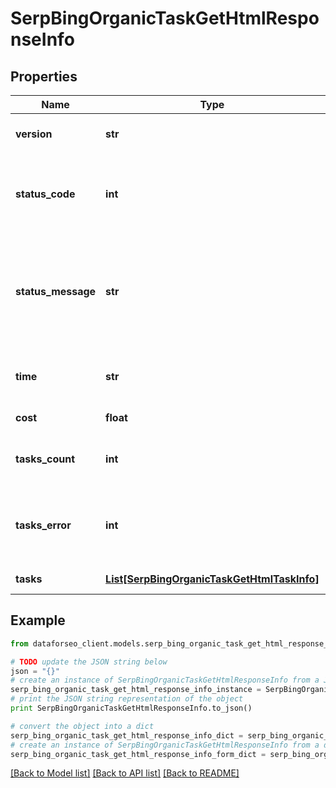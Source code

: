 # SerpBingOrganicTaskGetHtmlResponseInfo


## Properties

Name | Type | Description | Notes
------------ | ------------- | ------------- | -------------
**version** | **str** | the current version of the API | [optional] 
**status_code** | **int** | general status code you can find the full list of the response codes here | [optional] 
**status_message** | **str** | general informational message you can find the full list of general informational messages here | [optional] 
**time** | **str** | total execution time, seconds | [optional] 
**cost** | **float** | total tasks cost, USD | [optional] 
**tasks_count** | **int** | the number of tasks in the tasks array | [optional] 
**tasks_error** | **int** | the number of tasks in the tasks array returned with an error | [optional] 
**tasks** | [**List[SerpBingOrganicTaskGetHtmlTaskInfo]**](SerpBingOrganicTaskGetHtmlTaskInfo.md) | array of tasks | [optional] 

## Example

```python
from dataforseo_client.models.serp_bing_organic_task_get_html_response_info import SerpBingOrganicTaskGetHtmlResponseInfo

# TODO update the JSON string below
json = "{}"
# create an instance of SerpBingOrganicTaskGetHtmlResponseInfo from a JSON string
serp_bing_organic_task_get_html_response_info_instance = SerpBingOrganicTaskGetHtmlResponseInfo.from_json(json)
# print the JSON string representation of the object
print SerpBingOrganicTaskGetHtmlResponseInfo.to_json()

# convert the object into a dict
serp_bing_organic_task_get_html_response_info_dict = serp_bing_organic_task_get_html_response_info_instance.to_dict()
# create an instance of SerpBingOrganicTaskGetHtmlResponseInfo from a dict
serp_bing_organic_task_get_html_response_info_form_dict = serp_bing_organic_task_get_html_response_info.from_dict(serp_bing_organic_task_get_html_response_info_dict)
```
[[Back to Model list]](../README.md#documentation-for-models) [[Back to API list]](../README.md#documentation-for-api-endpoints) [[Back to README]](../README.md)


